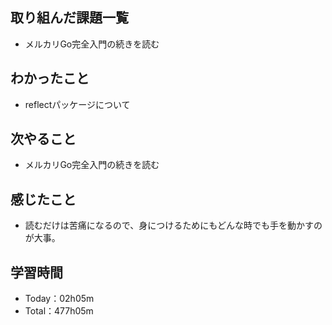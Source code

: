 ## 取り組んだ課題一覧
- メルカリGo完全入門の続きを読む
 
## わかったこと
- reflectパッケージについて

## 次やること
- メルカリGo完全入門の続きを読む

## 感じたこと
- 読むだけは苦痛になるので、身につけるためにもどんな時でも手を動かすのが大事。

## 学習時間
- Today：02h05m
- Total：477h05m
